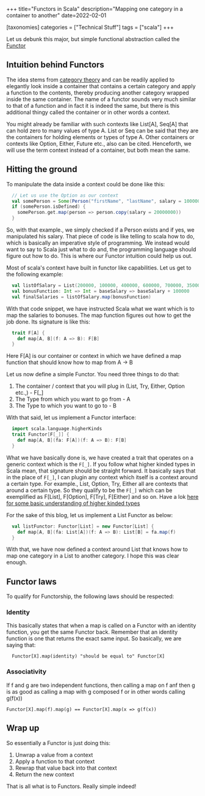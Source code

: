 +++
title="Functors in Scala"
description="Mapping one category in a container to another"
date=2022-02-01

[taxonomies]
categories = ["Technical Stuff"]
tags = ["scala"]
+++

Let us debunk this major, but simple functional abstraction called the [Functor](https://en.wikipedia.org/wiki/Functor)

## Intuition behind Functors

The idea stems from [category theory](https://en.wikipedia.org/wiki/Category_theory) and can be readily applied to elegantly
look inside a container that contains a certain category and apply a function to the contents, thereby producing another category
wrapped inside the same container. The name of a functor sounds very much similar to that of a function and in fact it
is indeed the same, but there is this additional thingy called the container or in other words a context.

You might already be familiar with such contexts like List[A], Seq[A] that can hold zero to many values of type A. List or 
Seq can be said that they are the containers for holding elements or types of type A. Other containers or contexts like Option, 
Either, Future etc., also can be cited. Henceforth, we will use the term context instead of a container, but both mean the same.

## Hitting the ground
To manipulate the data inside a context could be done like this:

```scala
  // Let us use the Option as our context
  val somePerson = Some(Person("firstName", "lastName", salary = 1000000))
  if (somePerson.isDefined) {
    somePerson.get.map(person => person.copy(salary = 20000000))
  }
```

So, with that example., we simply checked if a Person exists and if yes, we manipulated his salary. That piece of code is
like telling to scala how to do, which is basically an imperative style of programming. We instead would want to say to Scala
just what to do and, the programming language should figure out how to do. This is where our Functor intuition could help us out.

Most of scala's context have built in functor like capabilities. Let us get to the following example:

```scala
  val listOfSalary = List(200000, 100000, 400000, 600000, 700000, 350000)
  val bonusFunction: Int => Int = baseSalary => baseSalary + 100000
  val finalSalaries = listOfSalary.map(bonusFunction)
```

With that code snippet, we have instructed Scala what we want which is to map the salaries to bonuses. The map function figures
out how to get the job done. Its signature is like this:

```scala
  trait F[A] {
    def map[A, B](f: A => B): F[B]
  }
```

Here F[A] is our container or context in which we have defined a map function that should know how to map from A -> B

Let us now define a simple Functor. You need three things to do that:

1. The container / context that you will plug in (List, Try, Either, Option etc.,) - F[_]
2. The Type from which you want to go from - A
3. The Type to which you want to go to - B

With that said, let us implement a Functor interface:

```scala
  import scala.language.higherKinds
  trait Functor[F[_]] {
    def map[A, B](fa: F[A])(f: A => B): F[B]
  }
```

What we have basically done is, we have created a trait that operates on a generic context which is the ```F[_]```. If you follow what
higher kinded types in Scala mean, that signature should be straight forward. It basically says that in the place of ```F[_]```, I can plugin
any context which itself is a context around a certain type. For example., List, Option, Try, Either all are
contexts that around a certain type. So they qualify to be the ```F[_]``` which can be exemplified as F[List], F[Option], F[Try], F[Either]
and so on. Have a lok [here for some basic understanding of higher kinded types](https://typelevel.org/blog/2016/08/21/hkts-moving-forward.html)

For the sake of this blog, let us implement a List Functor as below:

```scala
  val listFunctor: Functor[List] = new Functor[List] {
    def map[A, B](fa: List[A])(f: A => B): List[B] = fa.map(f)
  }
```

With that, we have now defined a context around List that knows how to map one category in a List to another category. I hope this
was clear enough.

## Functor laws

To qualify for Functorship, the following laws should be respected:

### Identity
This basically states that when a map is called on a Functor with an identity function, you get the same Functor back. Remember
that an identity function is one that returns the exact same input. So basically, we are saying that:

```
  Functor[X].map(identity) "should be equal to" Functor[X]
```

### Associativity
If f and g are two independent functions, then calling a map on f anf then g is as good as calling a map with g composed f or in other words 
calling g(f(x))

```
Functor[X].map(f).map(g) == Functor[X].map(x => g(f(x))
```

## Wrap up
So essentially a Functor is just doing this:

1. Unwrap a value from a context
2. Apply a function to that context
3. Rewrap that value back into that context
4. Return the new context

That is all what is to Functors. Really simple indeed!